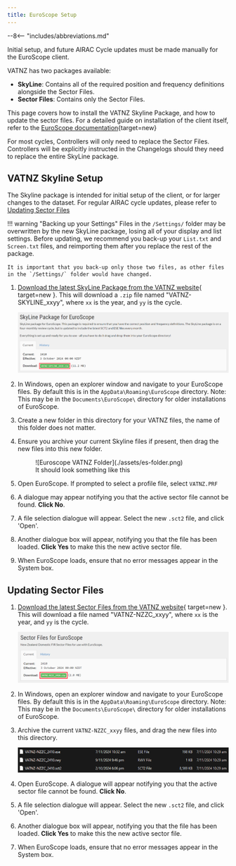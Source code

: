 ```yaml
---
title: EuroScope Setup
---
```


--8<-- "includes/abbreviations.md"

Initial setup, and future AIRAC Cycle updates must be made manually for the EuroScope client.

VATNZ has two packages available:

  - **SkyLine**: Contains all of the required position and frequency definitions alongside the Sector Files. 
  - **Sector Files**: Contains only the Sector Files.

This page covers how to install the VATNZ Skyline Package, and how to update the sector files. For a detailed guide on installation of the client itself, refer to the [EuroScope documentation](https://www.euroscope.hu/wp/installation/){target=new}

For most cycles, Controllers will only need to replace the Sector Files. Controllers will be explicitly instructed in the Changelogs should they need to replace the entire SkyLine package.

## VATNZ Skyline Setup

The Skyline package is intended for initial setup of the client, or for larger changes to the dataset. For regular AIRAC cycle updates, please refer to [Updating Sector Files](#updating-sector-files)

!!! warning "Backing up your Settings"
    Files in the `/Settings/` folder may be overwritten by the new SkyLine package, losing all of your display and list settings. Before updating, we recommend you back-up your `List.txt` and `Screen.txt` files, and reimporting them after you replace the rest of the package.

    It is important that you back-up only those two files, as other files in the `/Settings/` folder would have changed.
  
1. [Download the latest SkyLine Package from the VATNZ website](https://www.vatnz.net/airspace/sector_files/){ target=new }. This will download a `.zip` file named "VATNZ-SKYLINE_xxyy", where `xx` is the year, and `yy` is the cycle.

    ![VATNZ Skyline Package](./assets/skyline-dl.png)

2. In Windows, open an explorer window and navigate to your EuroScope files. By default this is in the `AppData\Roaming\EuroScope` directory. Note: This may be in the `Documents\EuroScope\` directory for older installations of EuroScope.
3. Create a new folder in this directory for your VATNZ files, the name of this folder does not matter.
4. Ensure you archive your current Skyline files if present, then drag the new files into this new folder.

    <figure markdown>
      ![Euroscope VATNZ Folder](./assets/es-folder.png) 
      <figcaption>It should look something like this</figcaption>
    </figure>

5. Open EuroScope. If prompted to select a profile file, select `VATNZ.PRF`
6. A dialogue may appear notifying you that the active sector file cannot be found. **Click No**.
7. A file selection dialogue will appear. Select the new `.sct2` file, and click 'Open'.
8. Another dialogue box will appear, notifying you that the file has been loaded. **Click Yes** to make this the new active sector file.
9. When EuroScope loads, ensure that no error messages appear in the System box.

## Updating Sector Files

1. [Download the latest Sector Files from the VATNZ website](https://www.vatnz.net/airspace/sector_files/){ target=new }. This will download a file named "VATNZ-NZZC_xxyy", where `xx` is the year, and `yy` is the cycle.

    ![Sector Files](./assets/sector-files-dl.png)

2. In Windows, open an explorer window and navigate to your EuroScope files. By default this is in the `AppData\Roaming\EuroScope` directory. Note: This may be in the `Documents\EuroScope\` directory for older installations of EuroScope.
3. Archive the current `VATNZ-NZZC_xxyy` files, and drag the new files into this directory.

    ![Sector Files](./assets/sector-files.png)

4. Open EuroScope. A dialogue will appear notifying you that the active sector file cannot be found. **Click No**.
5. A file selection dialogue will appear. Select the new `.sct2` file, and click 'Open'.
6. Another dialogue box will appear, notifying you that the file has been loaded. **Click Yes** to make this the new active sector file.
7. When EuroScope loads, ensure that no error messages appear in the System box.